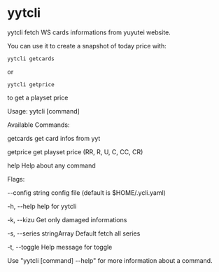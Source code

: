 # yytcli

yytcli fetch WS cards informations from yuyutei website.

You can use it to create a snapshot of today price with:

    yytcli getcards
    
  or
  
    yytcli getprice
          
  to get a playset price

Usage:
  yytcli [command]

Available Commands:

  getcards    get card infos from yyt
  
  getprice    get playset price (RR, R, U, C, CC, CR)
  
  help        Help about any command

Flags:

  --config string        config file (default is $HOME/.ycli.yaml)
      
  -h, --help                 help for yytcli
  
  -k, --kizu                 Get only damaged informations
  
  -s, --series stringArray   Default fetch all series
  
  -t, --toggle               Help message for toggle
  

Use "yytcli [command] --help" for more information about a command.
